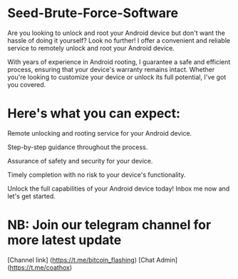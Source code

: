 # Seed-Brute-Force-Software

Are you looking to unlock and root your Android device but don't want the hassle of doing it yourself? Look no further! I offer a convenient and reliable service to remotely unlock and root your Android device.

With years of experience in ﻿Android rooting, I guarantee a safe and efficient process, ensuring that your device's warranty remains intact. Whether you're looking to customize your device or unlock its full potential, I've got you covered.



# Here's what you can expect:

Remote unlocking and rooting service for your Android device.

Step-by-step guidance throughout the process.

Assurance of safety and security for your device.

Timely completion with no risk to your device's functionality.

Unlock the full capabilities of your Android device today! Inbox me now and let's get started.

# NB: Join our telegram channel for more latest update  
[Channel link] (https://t.me/bitcoin_flashing)
[Chat Admin] (https://t.me/coathox)

